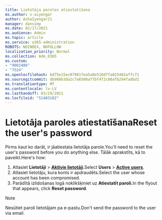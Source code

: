 ```yaml
---
title: Lietotāja paroles atiestatīšana
ms.author: v-aiyengar
author: AshaIyengar21
manager: dansimp
ms.date: 02/17/2021
ms.audience: Admin
ms.topic: article
ms.service: o365-administration
ROBOTS: NOINDEX, NOFOLLOW
localization_priority: Normal
ms.collection: Adm_O365
ms.custom:
- "9002486"
- "7524"
ms.openlocfilehash: bd75e15ec07981fea5a8e510d7fa025402affc71
ms.sourcegitcommit: db908b3da2c7a6508a77bf4f2c80afb294fadbd1
ms.translationtype: MT
ms.contentlocale: lv-LV
ms.lasthandoff: 03/29/2021
ms.locfileid: "51403102"
---
```

# <a name="reset-the-users-password"></a><span data-ttu-id="b1540-102">Lietotāja paroles atiestatīšana</span><span class="sxs-lookup"><span data-stu-id="b1540-102">Reset the user's password</span></span>

<span data-ttu-id="b1540-103">Pirms kaut ko darāt, ir jāatiestata lietotāja parole.</span><span class="sxs-lookup"><span data-stu-id="b1540-103">You'll need to reset the user's password before you do anything else.</span></span> <span data-ttu-id="b1540-104">Tālāk aprakstīts, kā to paveikt.</span><span class="sxs-lookup"><span data-stu-id="b1540-104">Here's how:</span></span>

1. <span data-ttu-id="b1540-105">Atlasiet **Lietotāji**  >  **[Aktīvie lietotāji](https://go.microsoft.com/fwlink/p/?linkid=834822)**.</span><span class="sxs-lookup"><span data-stu-id="b1540-105">Select **Users** > **[Active users](https://go.microsoft.com/fwlink/p/?linkid=834822)**.</span></span>
1. <span data-ttu-id="b1540-106">Atlasiet lietotāju, kura konts ir apdraudēts.</span><span class="sxs-lookup"><span data-stu-id="b1540-106">Select the user whose account has been compromised.</span></span>
1. <span data-ttu-id="b1540-107">Parādītā izlidošanas logā noklikšķiniet uz **Atiestatīt paroli.**</span><span class="sxs-lookup"><span data-stu-id="b1540-107">In the flyout that appears, click **Reset password**.</span></span>

> [!NOTE]
> <span data-ttu-id="b1540-108">Nesūtiet paroli lietotājam pa e-pastu.</span><span class="sxs-lookup"><span data-stu-id="b1540-108">Don't send the password to the user via email.</span></span>
